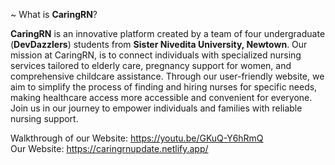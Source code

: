 ~ What is **CaringRN**?

**CaringRN** is an innovative platform created by a team of four undergraduate (**DevDazzlers**) students from **Sister Nivedita University, Newtown**. Our mission at CaringRN, is to connect individuals with specialized nursing services tailored to elderly care, pregnancy support for women, and comprehensive childcare assistance.
Through our user-friendly website, we aim to simplify the process of finding and hiring nurses for specific needs, making healthcare access more accessible and convenient for everyone. Join us in our journey to empower individuals and families with reliable nursing support.

Walkthrough of our Website: https://youtu.be/GKuQ-Y6hRmQ <br>
Our Website: https://caringrnupdate.netlify.app/
